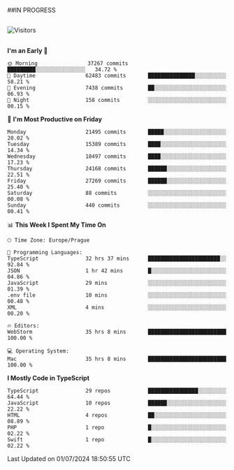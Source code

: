 ##IN PROGRESS
##
![Visitors](https://komarev.com/ghpvc/?username=petrbui&style=for-the-badge&label=Visitors+👀)



##
<!--
[![My GitHub stats](https://github-readme-stats.vercel.app/api?username=petrbui&theme=github_dark)](https://github.com/anuraghazra/github-readme-stats)

[![My wakatime stats](https://github-readme-stats.vercel.app/api/wakatime?username=petrbui&theme=github_dark)](https://github.com/anuraghazra/github-readme-stats)
-->
<!--START_SECTION:waka-->
**I'm an Early 🐤** 

```text
🌞 Morning                37267 commits       █████████░░░░░░░░░░░░░░░░   34.72 % 
🌆 Daytime                62483 commits       ███████████████░░░░░░░░░░   58.21 % 
🌃 Evening                7438 commits        ██░░░░░░░░░░░░░░░░░░░░░░░   06.93 % 
🌙 Night                  158 commits         ░░░░░░░░░░░░░░░░░░░░░░░░░   00.15 % 
```
📅 **I'm Most Productive on Friday** 

```text
Monday                   21495 commits       █████░░░░░░░░░░░░░░░░░░░░   20.02 % 
Tuesday                  15389 commits       ████░░░░░░░░░░░░░░░░░░░░░   14.34 % 
Wednesday                18497 commits       ████░░░░░░░░░░░░░░░░░░░░░   17.23 % 
Thursday                 24168 commits       ██████░░░░░░░░░░░░░░░░░░░   22.51 % 
Friday                   27269 commits       ██████░░░░░░░░░░░░░░░░░░░   25.40 % 
Saturday                 88 commits          ░░░░░░░░░░░░░░░░░░░░░░░░░   00.08 % 
Sunday                   440 commits         ░░░░░░░░░░░░░░░░░░░░░░░░░   00.41 % 
```


📊 **This Week I Spent My Time On** 

```text
🕑︎ Time Zone: Europe/Prague

💬 Programming Languages: 
TypeScript               32 hrs 37 mins      ███████████████████████░░   92.84 % 
JSON                     1 hr 42 mins        █░░░░░░░░░░░░░░░░░░░░░░░░   04.86 % 
JavaScript               29 mins             ░░░░░░░░░░░░░░░░░░░░░░░░░   01.39 % 
.env file                10 mins             ░░░░░░░░░░░░░░░░░░░░░░░░░   00.48 % 
XML                      4 mins              ░░░░░░░░░░░░░░░░░░░░░░░░░   00.20 % 

🔥 Editors: 
WebStorm                 35 hrs 8 mins       █████████████████████████   100.00 % 

💻 Operating System: 
Mac                      35 hrs 8 mins       █████████████████████████   100.00 % 
```

**I Mostly Code in TypeScript** 

```text
TypeScript               29 repos            ████████████████░░░░░░░░░   64.44 % 
JavaScript               10 repos            ██████░░░░░░░░░░░░░░░░░░░   22.22 % 
HTML                     4 repos             ██░░░░░░░░░░░░░░░░░░░░░░░   08.89 % 
PHP                      1 repo              █░░░░░░░░░░░░░░░░░░░░░░░░   02.22 % 
Swift                    1 repo              █░░░░░░░░░░░░░░░░░░░░░░░░   02.22 % 
```




 Last Updated on 01/07/2024 18:50:55 UTC
<!--END_SECTION:waka-->
